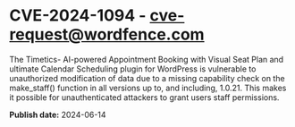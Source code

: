 # CVE-2024-1094 - cve-request@wordfence.com

The Timetics- AI-powered Appointment Booking with Visual Seat Plan and ultimate Calendar Scheduling plugin for WordPress is vulnerable to unauthorized modification of data due to a missing capability check on the make_staff() function in all versions up to, and including, 1.0.21. This makes it possible for unauthenticated attackers to grant users staff permissions.

**Publish date:** 2024-06-14
